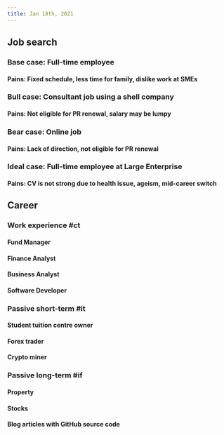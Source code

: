 ```yaml
---
title: Jan 18th, 2021
---
```


## Job search
### Base case: Full-time employee
#### Pains: Fixed schedule, less time for family, dislike work at SMEs
### Bull case: Consultant job using a shell company
#### Pains: Not eligible for PR renewal, salary may be lumpy
### Bear case: Online job
#### Pains: Lack of direction, not eligible for PR renewal
### Ideal case: Full-time employee at Large Enterprise
#### Pains: CV is not strong due to health issue, ageism, mid-career switch
## Career
### Work experience #ct
#### Fund Manager
#### Finance Analyst
#### Business Analyst
#### Software Developer
### Passive short-term #it
#### Student tuition centre owner
#### Forex trader
#### Crypto miner
### Passive long-term #if
#### Property
#### Stocks
#### Blog articles with GitHub source code
